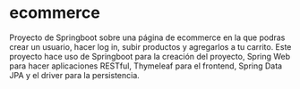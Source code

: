 # ecommerce
Proyecto de Springboot sobre una página de ecommerce en la que podras crear un usuario, hacer log in, subir productos y agregarlos a tu carrito. Este proyecto hace uso de Springboot para la creación del proyecto, Spring Web para hacer aplicaciones RESTful, Thymeleaf para el frontend, Spring Data JPA y el driver  para la persistencia.

